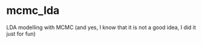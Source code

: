 # mcmc_lda
LDA modelling with MCMC (and yes, I know that it is not a good idea, I did it just for fun)
